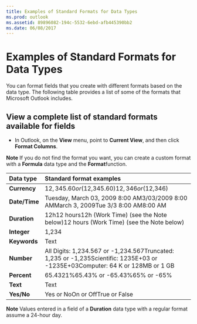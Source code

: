 ```yaml
---
title: Examples of Standard Formats for Data Types
ms.prod: outlook
ms.assetid: 89896082-194c-5532-6ebd-afb445390bb2
ms.date: 06/08/2017
---
```



# Examples of Standard Formats for Data Types

You can format fields that you create with different formats based on the data type. The following table provides a list of some of the formats that Microsoft Outlook includes.


## View a complete list of standard formats available for fields


- In Outlook, on the  **View** menu, point to **Current View**, and then click  **Format Columns**.
    

 **Note**  If you do not find the format you want, you can create a custom format with a  **Formula** data type and the **Format**function.





|**Data type**|**Standard format examples**|
|:-----|:-----|
| **Currency**|$12,345.60 or ($12,345.60)$12,346 or ($12,346)|
| **Date/Time**|Tuesday, March 03, 2009 8:00 AM3/03/2009 8:00 AMMarch 3, 2009Tue 3/3 8:00 AM8:00 AM|
| **Duration**|12h12 hours12h (Work Time) (see the Note below)12 hours (Work Time) (see the Note below)|
| **Integer**|1,234|
| **Keywords**|Text|
| **Number**|All Digits: 1,234.567 or -1,234.567Truncated: 1,235 or -1,235Scientific: 1235E+03 or -1235E+03Computer: 64 K or 128MB or 1 GB|
| **Percent**|65.4321%65.43% or -65.43%65% or -65%|
| **Text**|Text|
| **Yes/No**|Yes or NoOn or OffTrue or False|

 **Note**  Values entered in a field of a  **Duration** data type with a regular format assume a 24-hour day.


